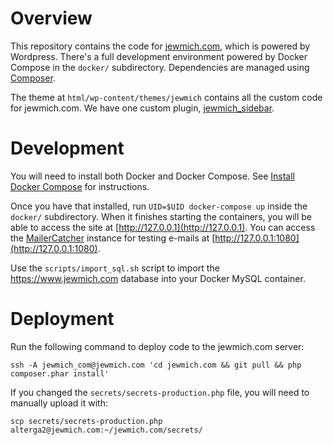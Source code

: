 # Overview

This repository contains the code for [jewmich.com](http://www.jewmich.com), which is powered by Wordpress. There's a full development environment powered by Docker Compose in the `docker/` subdirectory. Dependencies are managed using [Composer](https://getcomposer.org/).  

The theme at `html/wp-content/themes/jewmich` contains all the custom code for jewmich.com. We
have one custom plugin, [jewmich_sidebar](https://github.com/jewmich/jewmich_sidebar).

# Development

You will need to install both Docker and Docker Compose.  See [Install Docker Compose](https://docs.docker.com/compose/install/) for instructions.

Once you have that installed, run `UID=$UID docker-compose up` inside the `docker/` subdirectory. When it finishes starting the containers, you will be able to access the site at [http://127.0.0.1](http://127.0.0.1). You can access the [MailerCatcher](https://mailcatcher.me/) instance for testing e-mails at [http://127.0.0.1:1080](http://127.0.0.1:1080).

Use the `scripts/import_sql.sh` script to import the https://www.jewmich.com database into your Docker MySQL container.

# Deployment

Run the following command to deploy code to the jewmich.com server:

```
ssh -A jewmich_com@jewmich.com 'cd jewmich.com && git pull && php composer.phar install'
```

If you changed the `secrets/secrets-production.php` file, you will need to manually upload it with:

```
scp secrets/secrets-production.php alterga2@jewmich.com:~/jewmich.com/secrets/
```
